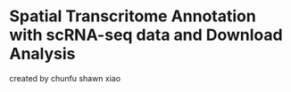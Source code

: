 # Spatial Transcritome Annotation with scRNA-seq data and Download Analysis
created by chunfu shawn xiao
